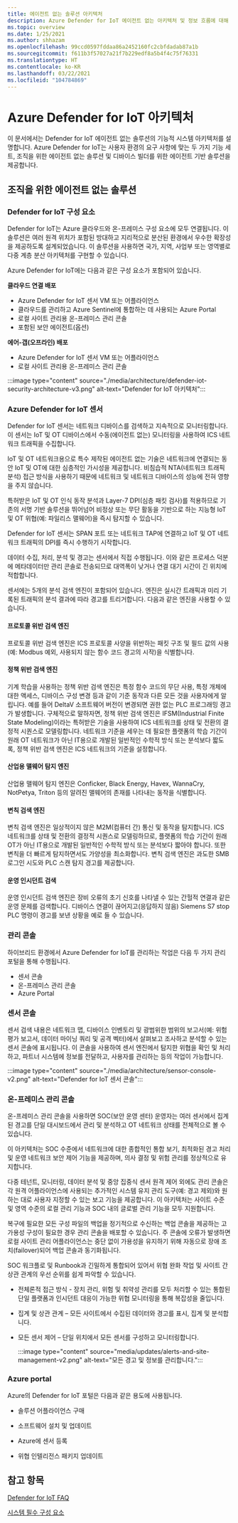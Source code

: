 ```yaml
---
title: 에이전트 없는 솔루션 아키텍처
description: Azure Defender for IoT 에이전트 없는 아키텍처 및 정보 흐름에 대해 알아봅니다.
ms.topic: overview
ms.date: 1/25/2021
ms.author: shhazam
ms.openlocfilehash: 99ccd0597fddaa86a2452160fc2cbfdadab87a1b
ms.sourcegitcommit: f611b3f57027a21f7b229edf8a5b4f4c75f76331
ms.translationtype: HT
ms.contentlocale: ko-KR
ms.lasthandoff: 03/22/2021
ms.locfileid: "104784869"
---
```

# <a name="azure-defender-for-iot-architecture"></a>Azure Defender for IoT 아키텍처

이 문서에서는 Defender for IoT 에이전트 없는 솔루션의 기능적 시스템 아키텍처를 설명합니다. Azure Defender for IoT는 사용자 환경의 요구 사항에 맞는 두 가지 기능 세트, 조직을 위한 에이전트 없는 솔루션 및 디바이스 빌더를 위한 에이전트 기반 솔루션을 제공합니다.

## <a name="agentless-solution-for-organizations"></a>조직을 위한 에이전트 없는 솔루션
### <a name="defender-for-iot-components"></a>Defender for IoT 구성 요소

Defender for IoT는 Azure 클라우드와 온-프레미스 구성 요소에 모두 연결됩니다. 이 솔루션은 여러 원격 위치가 포함된 방대하고 지리적으로 분산된 환경에서 우수한 확장성을 제공하도록 설계되었습니다. 이 솔루션을 사용하면 국가, 지역, 사업부 또는 영역별로 다중 계층 분산 아키텍처를 구현할 수 있습니다. 

Azure Defender for IoT에는 다음과 같은 구성 요소가 포함되어 있습니다. 

**클라우드 연결 배포**

- Azure Defender for IoT 센서 VM 또는 어플라이언스
- 클라우드를 관리하고 Azure Sentinel에 통합하는 데 사용되는 Azure Portal
- 로컬 사이트 관리용 온-프레미스 관리 콘솔
- 포함된 보안 에이전트(옵션)

**에어-갭(오프라인) 배포**

- Azure Defender for IoT 센서 VM 또는 어플라이언스
- 로컬 사이트 관리용 온-프레미스 관리 콘솔

:::image type="content" source="./media/architecture/defender-iot-security-architecture-v3.png" alt-text="Defender for IoT 아키텍처":::

### <a name="azure-defender-for-iot-sensors"></a>Azure Defender for IoT 센서

Defender for IoT 센서는 네트워크 디바이스를 검색하고 지속적으로 모니터링합니다. 이 센서는 IoT 및 OT 디바이스에서 수동(에이전트 없는) 모니터링을 사용하여 ICS 네트워크 트래픽을 수집합니다. 
 
IoT 및 OT 네트워크용으로 특수 제작된 에이전트 없는 기술은 네트워크에 연결되는 동안 IoT 및 OT에 대한 심층적인 가시성을 제공합니다. 비침습적 NTA(네트워크 트래픽 분석) 접근 방식을 사용하기 때문에 네트워크 및 네트워크 디바이스의 성능에 전혀 영향을 주지 않습니다. 
 
특허받은 IoT 및 OT 인식 동작 분석과 Layer-7 DPI(심층 패킷 검사)를 적용하므로 기존의 서명 기반 솔루션을 뛰어넘어 비정상 또는 무단 활동을 기반으로 하는 지능형 IoT 및 OT 위협(예: 파일리스 맬웨어)을 즉시 탐지할 수 있습니다. 
  
Defender for IoT 센서는 SPAN 포트 또는 네트워크 TAP에 연결하고 IoT 및 OT 네트워크 트래픽의 DPI를 즉시 수행하기 시작합니다. 
 
데이터 수집, 처리, 분석 및 경고는 센서에서 직접 수행됩니다. 이와 같은 프로세스 덕분에 메타데이터만 관리 콘솔로 전송되므로 대역폭이 낮거나 연결 대기 시간이 긴 위치에 적합합니다.

센서에는 5개의 분석 검색 엔진이 포함되어 있습니다. 엔진은 실시간 트래픽과 미리 기록된 트래픽의 분석 결과에 따라 경고를 트리거합니다. 다음과 같은 엔진을 사용할 수 있습니다. 

#### <a name="protocol-violation-detection-engine"></a>프로토콜 위반 검색 엔진
프로토콜 위반 검색 엔진은 ICS 프로토콜 사양을 위반하는 패킷 구조 및 필드 값의 사용(예: Modbus 예외, 사용되지 않는 함수 코드 경고의 시작)을 식별합니다.

#### <a name="policy-violation-detection-engine"></a>정책 위반 검색 엔진
기계 학습을 사용하는 정책 위반 검색 엔진은 특정 함수 코드의 무단 사용, 특정 개체에 대한 액세스, 디바이스 구성 변경 등과 같이 기준 동작과 다른 모든 것을 사용자에게 알립니다. 예를 들어 DeltaV 소프트웨어 버전이 변경되면 권한 없는 PLC 프로그래밍 경고가 발생합니다. 구체적으로 말하자면, 정책 위반 검색 엔진은 IFSM(Industrial Finite State Modeling)이라는 특허받은 기술을 사용하여 ICS 네트워크를 상태 및 전환의 결정적 시퀀스로 모델링합니다. 네트워크 기준을 세우는 데 필요한 플랫폼의 학습 기간이 원래 OT 네트워크가 아닌 IT용으로 개발된 일반적인 수학적 방식 또는 분석보다 짧도록, 정책 위반 검색 엔진은 ICS 네트워크의 기준을 설정합니다.

#### <a name="industrial-malware-detection-engine"></a>산업용 맬웨어 탐지 엔진
산업용 맬웨어 탐지 엔진은 Conficker, Black Energy, Havex, WannaCry, NotPetya, Triton 등의 알려진 맬웨어의 존재를 나타내는 동작을 식별합니다. 

#### <a name="anomaly-detection-engine"></a>변칙 검색 엔진
변칙 검색 엔진은 일상적이지 않은 M2M(컴퓨터 간) 통신 및 동작을 탐지합니다. ICS 네트워크를 상태 및 전환의 결정적 시퀀스로 모델링하므로, 플랫폼의 학습 기간이 원래 OT가 아닌 IT용으로 개발된 일반적인 수학적 방식 또는 분석보다 짧아야 합니다. 또한 변칙을 더 빠르게 탐지하면서도 가양성을 최소화합니다. 변칙 검색 엔진은 과도한 SMB 로그인 시도와 PLC 스캔 탐지 경고를 제공합니다.

#### <a name="operational-incident-detection"></a>운영 인시던트 검색
운영 인시던트 검색 엔진은 장비 오류의 초기 신호를 나타낼 수 있는 간헐적 연결과 같은 운영 문제를 검색합니다. 디바이스 연결이 끊어지고(응답하지 않음) Siemens S7 stop PLC 명령이 경고를 보낸 상황을 예로 들 수 있습니다.

### <a name="management-consoles"></a>관리 콘솔
하이브리드 환경에서 Azure Defender for IoT를 관리하는 작업은 다음 두 가지 관리 포털을 통해 수행됩니다. 
- 센서 콘솔
- 온-프레미스 관리 콘솔
- Azure Portal

### <a name="sensor-console"></a>센서 콘솔
센서 검색 내용은 네트워크 맵, 디바이스 인벤토리 및 광범위한 범위의 보고서(예: 위험 평가 보고서, 데이터 마이닝 쿼리 및 공격 벡터)에서 살펴보고 조사하고 분석할 수 있는 센서 콘솔에 표시됩니다. 이 콘솔을 사용하여 센서 엔진에서 탐지한 위협을 확인 및 처리하고, 파트너 시스템에 정보를 전달하고, 사용자를 관리하는 등의 작업이 가능합니다.

:::image type="content" source="./media/architecture/sensor-console-v2.png" alt-text="Defender for IoT 센서 콘솔":::

### <a name="on-premises-management-console"></a>온-프레미스 관리 콘솔
온-프레미스 관리 콘솔을 사용하면 SOC(보안 운영 센터) 운영자는 여러 센서에서 집계된 경고를 단일 대시보드에서 관리 및 분석하고 OT 네트워크 상태를 전체적으로 볼 수 있습니다.

이 아키텍처는 SOC 수준에서 네트워크에 대한 종합적인 통합 보기, 최적화된 경고 처리 및 운영 네트워크 보안 제어 기능을 제공하며, 의사 결정 및 위험 관리를 정상적으로 유지합니다.

다중 테넌트, 모니터링, 데이터 분석 및 중앙 집중식 센서 원격 제어 외에도 관리 콘솔은 각 원격 어플라이언스에 사용되는 추가적인 시스템 유지 관리 도구(예: 경고 제외)와 원하는 대로 사용자 지정할 수 있는 보고 기능을 제공합니다. 이 아키텍처는 사이트 수준 및 영역 수준의 로컬 관리 기능과 SOC 내의 글로벌 관리 기능을 모두 지원합니다.

복구에 필요한 모든 구성 파일의 백업을 정기적으로 수신하는 백업 콘솔을 제공하는 고가용성 구성이 필요한 경우 관리 콘솔을 배포할 수 있습니다. 주 콘솔에 오류가 발생하면 로컬 사이트 관리 어플라이언스는 중단 없이 가용성을 유지하기 위해 자동으로 장애 조치(failover)되어 백업 콘솔과 동기화됩니다.

SOC 워크플로 및 Runbook과 긴밀하게 통합되어 있어서 위협 완화 작업 및 사이트 간 상관 관계의 우선 순위를 쉽게 파악할 수 있습니다.

- 전체론적 접근 방식 - 장치 관리, 위험 및 취약성 관리를 모두 처리할 수 있는 통합된 단일 플랫폼과 인시던트 대응이 가능한 위협 모니터링을 통해 복잡성을 줄입니다.

- 집계 및 상관 관계 – 모든 사이트에서 수집된 데이터와 경고를 표시, 집계 및 분석합니다.

- 모든 센서 제어 – 단일 위치에서 모든 센서를 구성하고 모니터링합니다.

   :::image type="content" source="media/updates/alerts-and-site-management-v2.png" alt-text="모든 경고 및 정보를 관리합니다.":::

### <a name="azure-portal"></a>Azure portal

Azure의 Defender for IoT 포털은 다음과 같은 용도에 사용됩니다.

- 솔루션 어플라이언스 구매

- 소프트웨어 설치 및 업데이트

- Azure에 센서 등록

- 위협 인텔리전스 패키지 업데이트

## <a name="see-also"></a>참고 항목

[Defender for IoT FAQ](resources-frequently-asked-questions.md)

[시스템 필수 구성 요소](quickstart-system-prerequisites.md)
